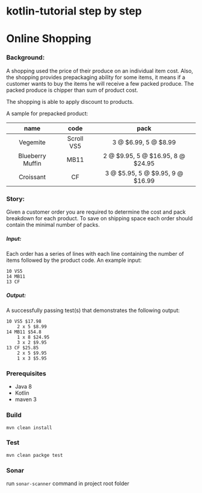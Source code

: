 # kotlin-tutorial step by step 

# Online Shopping
### Background:
A shopping used the price of their produce on an individual item cost. Also, the shopping 
provides prepackaging ability for some items, it means if a customer wants to buy the items he will 
receive a few packed produce. The packed produce is chipper than sum of product cost. 

The shopping is able to apply discount to products.

A sample for prepacked product:

| name             | code         | pack                             |
| :---:            | :---:        | :---:                            |
| Vegemite         | Scroll VS5   | 3 @ $6.99, 5 @ $8.99             |
| Blueberry Muffin | MB11         | 2 @ $9.95, 5 @ $16.95, 8 @ $24.95|
| Croissant        | CF           | 3 @ $5.95, 5 @ $9.95, 9 @ $16.99 |
### Story:
Given a customer order you are required to determine the cost and pack breakdown for each product.
To save on shipping space each order should contain the minimal number of packs.
##### Input:
Each order has a series of lines with each line containing the number of items followed by the
product code. An example input:
```
10 VS5
14 MB11
13 CF
```
##### Output:
A successfully passing test(s) that demonstrates the following output:
```
10 VS5 $17.98
    2 x 5 $8.99
14 MB11 $54.8
    1 x 8 $24.95
    3 x 2 $9.95
13 CF $25.85
    2 x 5 $9.95
    1 x 3 $5.95
```
### Prerequisites
- Java 8
- Kotlin  
- maven 3

### Build
`mvn clean install`

### Test
`mvn clean packge test`

### Sonar
run `sonar-scanner` command in project root folder
